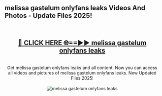 <h2>melissa gastelum onlyfans leaks Videos And Photos - Update Files 2025!</h2>
<br>
<div align="center">
<h2><a href="https://top-ai-tools.click/QrbHav" rel="nofollow">🔴 CLICK HERE 🌐==►► melissa gastelum onlyfans leaks</a></h2>
<br>
Get melissa gastelum onlyfans leaks and all content. Now you can access all videos and pictures of melissa gastelum onlyfans leaks. New Updated Files 2025!
<br>
<br>
<a href="https://top-ai-tools.click/QrbHav" rel="nofollow" data-target="animated-image.originalLink"><img src="https://i.ibb.co.com/WyWwxjT/player-gif2.gif" alt="melissa gastelum onlyfans leaks" style="max-width: 100%; display: inline-block;" data-target="animated-image.originalImage"></a>
</div>
<br>